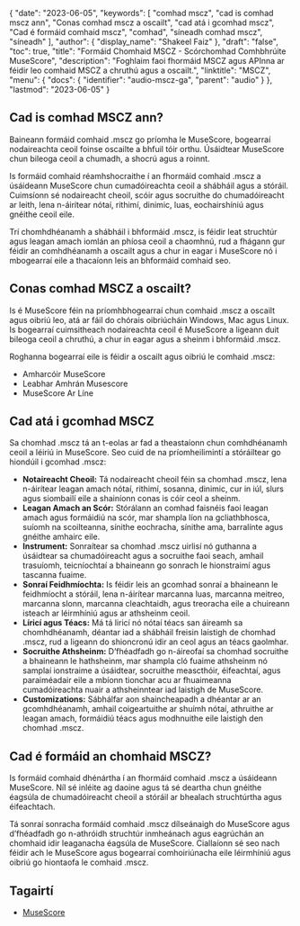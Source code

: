 {
  "date": "2023-06-05",
  "keywords": [
"comhad mscz",
"cad is comhad mscz ann",
"Conas comhad mscz a oscailt",
"cad atá i gcomhad mscz",
"Cad é formáid comhaid mscz",
"comhad",
"síneadh comhad mscz",
"síneadh"
],
  "author": {
    "display_name": "Shakeel Faiz"
},
  "draft": "false",
  "toc": true,
  "title": "Formáid Chomhaid MSCZ - Scórchomhad Comhbhrúite MuseScore",
  "description": "Foghlaim faoi fhormáid MSCZ agus APInna ar féidir leo comhaid MSCZ a chruthú agus a oscailt.",
  "linktitle": "MSCZ",
  "menu": {
    "docs": {
      "identifier": "audio-mscz-ga",
      "parent": "audio"
}
},
  "lastmod": "2023-06-05"
}

## Cad is comhad MSCZ ann?

Baineann formáid comhaid .mscz go príomha le MuseScore, bogearraí nodaireachta ceoil foinse oscailte a bhfuil tóir orthu. Úsáidtear MuseScore chun bileoga ceoil a chumadh, a shocrú agus a roinnt.

Is formáid comhaid réamhshocraithe í an fhormáid comhaid .mscz a úsáideann MuseScore chun cumadóireachta ceoil a shábháil agus a stóráil. Cuimsíonn sé nodaireacht cheoil, scóir agus socruithe do chumadóireacht ar leith, lena n-áirítear nótaí, rithimí, dinimic, luas, eochairshíniú agus gnéithe ceoil eile.

Trí chomhdhéanamh a shábháil i bhformáid .mscz, is féidir leat struchtúr agus leagan amach iomlán an phíosa ceoil a chaomhnú, rud a fhágann gur féidir an comhdhéanamh a oscailt agus a chur in eagar i MuseScore nó i mbogearraí eile a thacaíonn leis an bhformáid comhaid seo.

## Conas comhad MSCZ a oscailt?

Is é MuseScore féin na príomhbhogearraí chun comhaid .mscz a oscailt agus oibriú leo, atá ar fáil do chórais oibriúcháin Windows, Mac agus Linux. Is bogearraí cuimsitheach nodaireachta ceoil é MuseScore a ligeann duit bileoga ceoil a chruthú, a chur in eagar agus a sheinm i bhformáid .mscz.

Roghanna bogearraí eile is féidir a oscailt agus oibriú le comhaid .mscz:

- Amharcóir MuseScore
- Leabhar Amhrán Musescore
- MuseScore Ar Líne

## Cad atá i gcomhad MSCZ

Sa chomhad .mscz tá an t-eolas ar fad a theastaíonn chun comhdhéanamh ceoil a léiriú in MuseScore. Seo cuid de na príomheilimintí a stóráiltear go hiondúil i gcomhad .mscz:

- **Notaireacht Cheoil:** Tá nodaireacht cheoil féin sa chomhad .mscz, lena n-áirítear leagan amach nótaí, rithimí, sosanna, dinimic, cur in iúl, slurs agus siombailí eile a shainíonn conas is cóir ceol a sheinm.
- **Leagan Amach an Scór:** Stórálann an comhad faisnéis faoi leagan amach agus formáidiú na scór, mar shampla líon na gcliathbhosca, suíomh na scoilteanna, sínithe eochracha, sínithe ama, barralínte agus gnéithe amhairc eile.
- **Instrument:** Sonraítear sa chomhad .mscz uirlisí nó guthanna a úsáidtear sa chumadóireacht agus a socruithe faoi seach, amhail trasuíomh, teicníochtaí a bhaineann go sonrach le hionstraimí agus tascanna fuaime.
- **Sonraí Feidhmíochta:** Is féidir leis an gcomhad sonraí a bhaineann le feidhmíocht a stóráil, lena n-áirítear marcanna luas, marcanna meitreo, marcanna slonn, marcanna cleachtaidh, agus treoracha eile a chuireann isteach ar léirmhíniú agus ar athsheinm ceoil.
- **Líricí agus Téacs:** Má tá liricí nó nótaí téacs san áireamh sa chomhdhéanamh, déantar iad a shábháil freisin laistigh de chomhad .mscz, rud a ligeann do shioncronú idir an ceol agus an téacs gaolmhar.
- **Socruithe Athsheinm:** D’fhéadfadh go n-áireofaí sa chomhad socruithe a bhaineann le hathsheinm, mar shampla cló fuaime athsheinm nó samplaí ionstraime a úsáidtear, socruithe meascthóir, éifeachtaí, agus paraiméadair eile a mbíonn tionchar acu ar fhuaimeanna cumadóireachta nuair a athsheinntear iad laistigh de MuseScore.
- **Customizations:** Sábhálfar aon shaincheapadh a dhéantar ar an gcomhdhéanamh, amhail coigeartuithe ar shuímh nótaí, athruithe ar leagan amach, formáidiú téacs agus modhnuithe eile laistigh den chomhad .mscz.

## Cad é formáid an chomhaid MSCZ?

Is formáid comhaid dhénártha í an fhormáid comhaid .mscz a úsáideann MuseScore. Níl sé inléite ag daoine agus tá sé deartha chun gnéithe éagsúla de chumadóireacht cheoil a stóráil ar bhealach struchtúrtha agus éifeachtach.

Tá sonraí sonracha formáid comhaid .mscz dílseánaigh do MuseScore agus d’fhéadfadh go n-athróidh struchtúr inmheánach agus eagrúchán an chomhaid idir leaganacha éagsúla de MuseScore. Ciallaíonn sé seo nach féidir ach le MuseScore agus bogearraí comhoiriúnacha eile léirmhíniú agus oibriú go hiontaofa le comhaid .mscz.

## Tagairtí
* [MuseScore]( https://ga.wikipedia.org/wiki/MuseScore)


